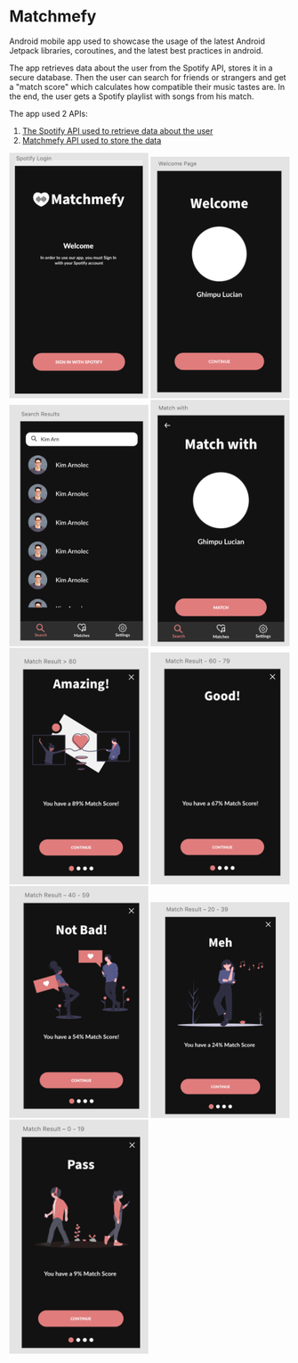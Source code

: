 # Matchmefy

Android mobile app used to showcase the usage of the latest Android Jetpack libraries, coroutines, and the latest best practices in android.

The app retrieves data about the user from the Spotify API, stores it in a secure database.
Then the user can search for friends or strangers and get a "match score" which calculates how compatible their music tastes are. In the end, the user gets a Spotify playlist with songs from his match.

The app used 2 APIs:

1. [The Spotify API used to retrieve data about the user](https://developer.spotify.com/documentation/web-api/)
2. [Matchmefy API used to store the data](https://github.com/GhimpuLucianEduard/matchmefy-api)

<img src="https://github.com/GhimpuLucianEduard/Matchmefy/blob/master/images/signin.png" width="250"> <img src="https://github.com/GhimpuLucianEduard/Matchmefy/blob/master/images/welcome.png" width="250">
<img src="https://github.com/GhimpuLucianEduard/Matchmefy/blob/master/images/serch.png" width="250"> <img src="https://github.com/GhimpuLucianEduard/Matchmefy/blob/master/images/match.png" width="250"> 
<img src="https://github.com/GhimpuLucianEduard/Matchmefy/blob/master/images/match80.png" width="250"> <img src="https://github.com/GhimpuLucianEduard/Matchmefy/blob/master/images/match60.png" width="250"> <img src="https://github.com/GhimpuLucianEduard/Matchmefy/blob/master/images/match40.png" width="250"> <img src="https://github.com/GhimpuLucianEduard/Matchmefy/blob/master/images/match20.png" width="250"> <img src="https://github.com/GhimpuLucianEduard/Matchmefy/blob/master/images/match0.png" width="250"> 

